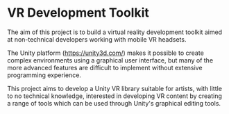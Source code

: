 # VR Development Toolkit
The aim of this project is to build a virtual reality development toolkit aimed at non-technical developers working with mobile VR headsets.

The Unity platform (https://unity3d.com/) makes it possible to create complex environments using a graphical user interface, but many of the more advanced features are difficult to implement without extensive programming experience.

This project aims to develop a Unity VR library suitable for artists, with little to no technical knowledge, interested in developing VR content by creating a range of tools which can be used through Unity's graphical editing tools.
